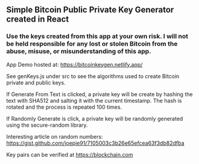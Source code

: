 ## Simple Bitcoin Public Private Key Generator created in React

### Use the keys created from this app at your own risk. I will not be held responsible for any lost or stolen Bitcoin from the abuse, misuse, or misunderstanding of this app.

App Demo hosted at: https://bitcoinkeygen.netlify.app/

See genKeys.js under src to see the algorithms used to create Bitcoin private and public keys.

If Generate From Text is clicked, a private key will be create by hashing the text with SHA512 and salting it with the current timestamp. The hash is rotated and the process is repeated 100 times.

If Randomly Generate is click, a private key will be randomly generated using the secure-random library.

Interesting article on random numbers: https://gist.github.com/joepie91/7105003c3b26e65efcea63f3db82dfba

Key pairs can be verified at https://blockchain.com
